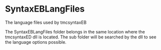 # SyntaxEBLangFiles
The language files used by tmcsyntaxEB

The SyntaxEBLangFiles folder belongs in the same location where the tmcsyntaxED dll is located. The sub folder will be searched by the dll to see the language options possible.
